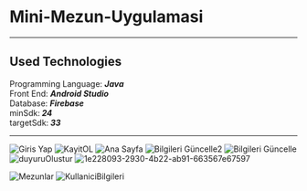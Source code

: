 # Mini-Mezun-Uygulamasi



 
 <hr>
<h2> Used Technologies </h2>
Programming Language: <em><strong>Java</strong></em> <br>
Front End: <em><strong>Android Studio</strong></em> <br>
Database: <em><strong>Firebase</strong></em> <br>
minSdk:<em><strong> 24</strong></em> <br>
targetSdk:<em><strong> 33</strong></em> <br>
    
         

<hr>

![Giris Yap](https://user-images.githubusercontent.com/119736588/236699685-fa68c149-2d64-469c-a3e5-beff26aed872.jpg)
![KayitOL](https://user-images.githubusercontent.com/119736588/236699690-9e0d1d52-5e84-4df5-8155-9325f161f35e.jpg)
![Ana Sayfa](https://user-images.githubusercontent.com/119736588/236699693-df63d79f-bb16-4ec8-8038-e45813f8e343.jpg)
![Bilgileri Güncelle2](https://user-images.githubusercontent.com/119736588/236699702-37633a55-f0d9-435b-b03d-7d7bc471c157.jpg)
![Bilgileri Güncelle](https://user-images.githubusercontent.com/119736588/236699706-41f58d78-5df8-4b47-b9d9-69b4508ec8f6.jpg)
![duyuruOlustur](https://user-images.githubusercontent.com/119736588/236699714-6ef83a64-049e-49a5-8e81-ca1dcb84fc75.jpg)
![1e228093-2930-4b22-ab91-663567e67597](https://user-images.githubusercontent.com/119736588/236699807-2eac9024-6110-439a-aa3e-6b7b14d8dc9d.jpg)

![Mezunlar](https://user-images.githubusercontent.com/119736588/236699722-84211029-edc0-4012-be47-7cca3b99053c.jpg)
![KullaniciBilgileri](https://user-images.githubusercontent.com/119736588/236699728-de5b2a18-c3dd-43bc-b74c-5ca8ba432c0f.jpg)



